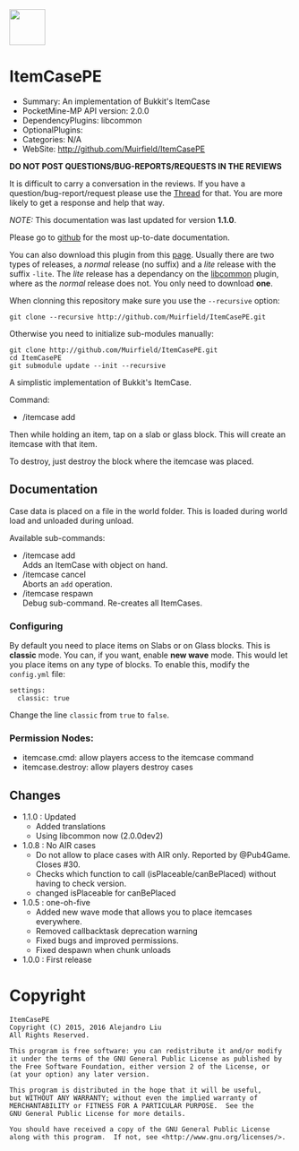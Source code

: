 <!-- template: startup.md -->


<!-- end-include -->
<img id="ItemCase-icon.png" src="https://raw.githubusercontent.com/Muirfield/ItemCasePE/master/media/ItemCase-icon.png" style="width:64px;height:64px" width="64" height="64"/>
<!-- template: header.md -->

# ItemCasePE

- Summary: An implementation of Bukkit's ItemCase
- PocketMine-MP API version: 2.0.0
- DependencyPlugins: libcommon
- OptionalPlugins: 
- Categories: N/A
- WebSite: http://github.com/Muirfield/ItemCasePE


<!-- end-include -->

<!-- php: $v_forum_thread = "https://forums.pocketmine.net/threads/itemcasepe.8059/"; -->
<!-- php: $copyright="2015, 2016"; -->
<!-- template: prologue.md -->
**DO NOT POST QUESTIONS/BUG-REPORTS/REQUESTS IN THE REVIEWS**

It is difficult to carry a conversation in the reviews.  If you
have a question/bug-report/request please use the
[Thread](https://forums.pocketmine.net/threads/itemcasepe.8059/) for
that.  You are more likely to get a response and help that way.

_NOTE:_ This documentation was last updated for version **1.1.0**.

Please go to
[github](http://github.com/Muirfield/ItemCasePE)
for the most up-to-date documentation.

You can also download this plugin from this [page](http://github.com/Muirfield/ItemCasePE/releases).
Usually there are two types of releases, a _normal_ release (no suffix) and a _lite_
release with the suffix `-lite`.  The _lite_ release has a dependancy on 
the [libcommon](https://github.com/Muirfield/libcommon/releases) plugin, where as
the _normal_ release does not.  You only need to download **one**.


When clonning this repository make sure you use the `--recursive` option:

    git clone --recursive http://github.com/Muirfield/ItemCasePE.git
    
Otherwise you need to initialize sub-modules manually:

    git clone http://github.com/Muirfield/ItemCasePE.git
    cd ItemCasePE
    git submodule update --init --recursive





<!-- end-include -->

A simplistic implementation of Bukkit's ItemCase.

Command:

* /itemcase add

Then while holding an item, tap on a slab or glass block.  This will create an
itemcase with that item.

To destroy, just destroy the block where the itemcase was placed.

## Documentation

Case data is placed on a file in the world folder.  This is
loaded during world load and unloaded during unload.

Available sub-commands:

* /itemcase add  
  Adds an ItemCase with object on hand.
* /itemcase cancel  
  Aborts an `add` operation.
* /itemcase respawn  
  Debug sub-command.  Re-creates all ItemCases.

### Configuring

By default you need to place items on Slabs or on Glass blocks.  This
is **classic** mode.  You can, if you want, enable **new wave** mode.
This would let you place items on any type of blocks.  To enable this,
modify the `config.yml` file:

    settings:
      classic: true

Change the line `classic` from `true` to `false`.

### Permission Nodes:

* itemcase.cmd: allow players access to the itemcase command
* itemcase.destroy: allow players destroy cases

## Changes

* 1.1.0 : Updated
  - Added translations
  - Using libcommon now (2.0.0dev2)
* 1.0.8 : No AIR cases
  - Do not allow to place cases with AIR only.  Reported by @Pub4Game.
    Closes #30.
  - Checks which function to call (isPlaceable/canBePlaced) without having
    to check version.
  - changed isPlaceable for canBePlaced
* 1.0.5 : one-oh-five
  - Added new wave mode that allows you to place itemcases everywhere.
  - Removed callbacktask deprecation warning
  - Fixed bugs and improved permissions.
  - Fixed despawn when chunk unloads
* 1.0.0 : First release

<!-- template: license/gpl2.md -->
# Copyright

    ItemCasePE
    Copyright (C) 2015, 2016 Alejandro Liu
    All Rights Reserved.

    This program is free software: you can redistribute it and/or modify
    it under the terms of the GNU General Public License as published by
    the Free Software Foundation, either version 2 of the License, or
    (at your option) any later version.

    This program is distributed in the hope that it will be useful,
    but WITHOUT ANY WARRANTY; without even the implied warranty of
    MERCHANTABILITY or FITNESS FOR A PARTICULAR PURPOSE.  See the
    GNU General Public License for more details.

    You should have received a copy of the GNU General Public License
    along with this program.  If not, see <http://www.gnu.org/licenses/>.


<!-- end-include -->

